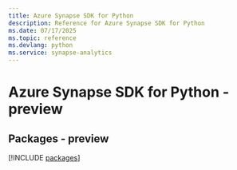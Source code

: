 ```yaml
---
title: Azure Synapse SDK for Python
description: Reference for Azure Synapse SDK for Python
ms.date: 07/17/2025
ms.topic: reference
ms.devlang: python
ms.service: synapse-analytics
---
```

# Azure Synapse SDK for Python - preview
## Packages - preview
[!INCLUDE [packages](synapse-index.md)]
